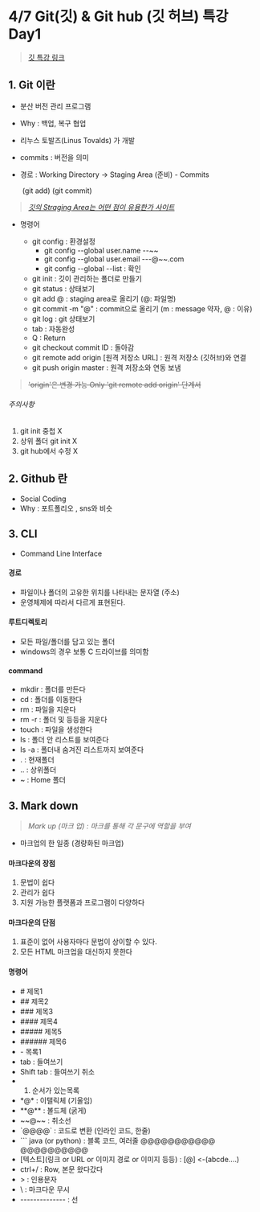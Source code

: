 # 4/7 Git(깃) & Git hub (깃 허브) 특강 Day1

> [깃 특강 링크](https://hphk.notion.site/hphk/Git-22-04-07-22-04-08-AI-14-83024d717d9b41a7b76636858f95a21b)

## 1. Git 이란

- 분산 버전 관리 프로그램

- Why : 백업, 복구 협업

- 리누스 토발즈(Linus Tovalds) 가 개발

- commits : 버전을 의미

- 경로 : Working Directory -> Staging Area (준비) - Commits

  ​                                        (git add)                          (git commit)
> *[깃의 Straging Area는 어떤 점이 유용한가 사이트](https://blog.npcode.com/2012/10/23/git%EC%9D%98-staging-area%EB%8A%94-%EC%96%B4%EB%96%A4-%EC%A0%90%EC%9D%B4-%EC%9C%A0%EC%9A%A9%ED%95%9C%EA%B0%80/)*


- 명령어

  - git config :  환경설정
    - git config --global user.name --~~
    - git config --global user.email ---@~~.com
    - git config --global --list : 확인
  - git init : 깃이 관리하는 폴더로 만들기
  - git status : 상태보기
  - git add @ : staging area로 올리기 (@: 파일명)
  - git commit -m "@" : commit으로 올리기 (m : message 약자, @ : 이유)
  - git log : git 상태보기
  - tab : 자동완성
  - Q : Return 
  - git checkout commit ID : 돌아감
  - git remote add origin [원격 저장소 URL] : 원격 저장소 (깃허브)와 연결
  - git push origin master : 원격 저장소와 연동 보냄

> ~~'origin'은 변경 가능 Only 'git remote add origin' 단계서~~
###### 주의사항

1. git init 중첩 X
2. 상위 폴더 git init X
3. git hub에서 수정 X


## 2. Github 란

- Social Coding
- Why : 포트폴리오 , sns와 비슷

## 3. CLI

- Command Line Interface

#### 경로

- 파일이나 폴더의 고유한 위치를 나타내는 문자열 (주소)
- 운영체제에 따라서 다르게 표현된다.

#### 루트디렉토리

- 모든 파일/폴더를 담고 있는 폴더
- windows의 경우 보통 C  드라이브를 의미함

#### command

- mkdir : 폴더를 만든다
- cd : 폴더를 이동한다
- rm : 파일을 지운다
- rm -r : 폴더 및 등등을 지운다
- touch : 파일을 생성한다
- ls : 폴더 안 리스트를 보여준다
- ls -a : 폴더내 숨겨진 리스트까지 보여준다
- . : 현재폴더
- .. : 상위폴더
- ~ : Home 폴더



## 3. Mark down

> *Mark up (마크 업) : 마크를 통해 각 문구에 역할을 부여*

- 마크업의 한 일종 (경량화된 마크업)

#### 마크다운의 장점

1. 문법이 쉽다
2. 관리가 쉽다
3. 지원 가능한 플랫폼과 프로그램이 다양하다

#### 마크다운의 단점

1. 표준이 없어 사용자마다 문법이 상이할 수 있다.
2. 모든 HTML 마크업을 대신하지 못한다

#### 명령어

- \# 제목1
- \## 제목2
- \### 제목3
- \#### 제목4
- \##### 제목5
- \###### 제목6
- \- 목록1
- tab : 들여쓰기
- Shift tab : 들여쓰기 취소
- 1. 순서가 있는목록
- \*@* : 이탤릭체 (기울임)
- \**@** : 볼드체 (굵게)
- \~~@~~ : 취소선
- \`@@@@` : 코드로 변환 (인라인 코드, 한줄)
- \``` java (or python)  : 블록 코드, 여러줄
  @@@@@@@@@@@
  @@@@@@@@@@
- \[텍스트](링크 or URL or 이미지 경로 or 이미지 등등) : [@] <-(abcde....)
- ctrl+/ : Row, 본문 왔다갔다
- \> : 인용문자
- \ : 마크다운 무시
- \-------------- : 선

